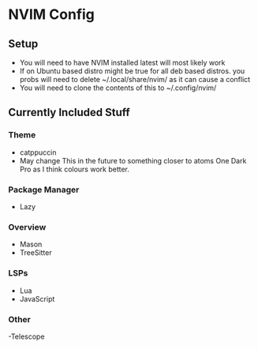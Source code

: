 # NVIM Config

## Setup
- You will need to have NVIM installed latest will most likely work
- If on Ubuntu based distro might be true for all deb based distros. you probs will need to delete ~/.local/share/nvim/ as it can cause a conflict
- You will need to clone the contents of this to ~/.config/nvim/


## Currently Included Stuff

### Theme
- catppuccin
- May change This in the future to something closer to atoms One Dark Pro as I think colours work better.

### Package Manager
- Lazy


### Overview
- Mason
- TreeSitter



### LSPs
- Lua
- JavaScript



### Other
-Telescope<F12> 
